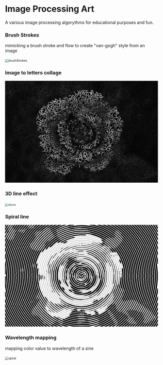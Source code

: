 # Image Processing Art

A various image processing algorythms for educational purposes and fun.

### Brush Strokes

mimicking a brush stroke and flow to create "van-gogh" style from an image

<img src=".\results\brushStrokes.gif" alt="brushStrokes" style="zoom:70%;" />

### Image to letters collage

<img src=".\results\letters.jpg" alt="letters" style="zoom:53%;" />

### 3D line effect

<img src=".\results\3dline.gif" alt="3dLine" style="zoom:58%;" />

### Spiral line

<img src=".\results\spiral.jpg" alt="spiral" style="zoom:54%;" />

### Wavelength mapping

mapping color value to wavelength of a sine

<img src=".\results\sine.gif" alt="spiral" style="zoom:70%;" />

